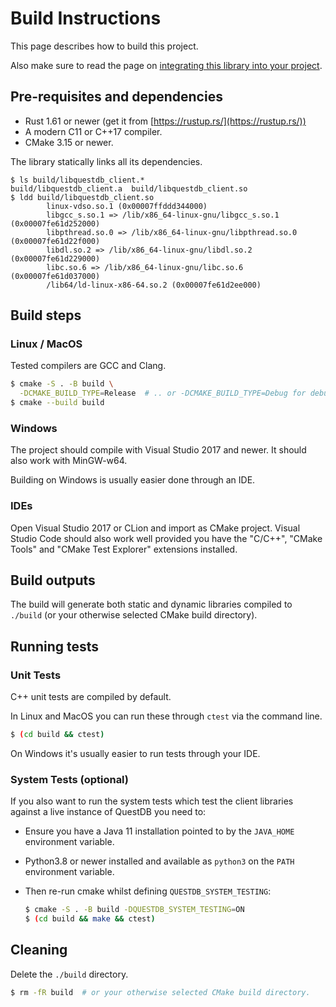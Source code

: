 # Build Instructions

This page describes how to build this project.

Also make sure to read the page on
[integrating this library into your project](DEPENDENCY.md).

## Pre-requisites and dependencies

* Rust 1.61 or newer (get it from [https://rustup.rs/](https://rustup.rs/))
* A modern C11 or C++17 compiler.
* CMake 3.15 or newer.

The library statically links all its dependencies.

```
$ ls build/libquestdb_client.*
build/libquestdb_client.a  build/libquestdb_client.so
$ ldd build/libquestdb_client.so
        linux-vdso.so.1 (0x00007ffddd344000)
        libgcc_s.so.1 => /lib/x86_64-linux-gnu/libgcc_s.so.1 (0x00007fe61d252000)
        libpthread.so.0 => /lib/x86_64-linux-gnu/libpthread.so.0 (0x00007fe61d22f000)
        libdl.so.2 => /lib/x86_64-linux-gnu/libdl.so.2 (0x00007fe61d229000)
        libc.so.6 => /lib/x86_64-linux-gnu/libc.so.6 (0x00007fe61d037000)
        /lib64/ld-linux-x86-64.so.2 (0x00007fe61d2ee000)
```

## Build steps

### Linux / MacOS

Tested compilers are GCC and Clang.

```bash
$ cmake -S . -B build \
  -DCMAKE_BUILD_TYPE=Release  # .. or -DCMAKE_BUILD_TYPE=Debug for debugging.
$ cmake --build build
```

### Windows

The project should compile with Visual Studio 2017 and newer. It should
also work with MinGW-w64.

Building on Windows is usually easier done through an IDE.

### IDEs

Open Visual Studio 2017 or CLion and import as CMake project.
Visual Studio Code should also work well provided you have the "C/C++",
"CMake Tools" and "CMake Test Explorer" extensions installed.

## Build outputs

The build will generate both static and dynamic libraries compiled to `./build`
(or your otherwise selected CMake build directory).

## Running tests

### Unit Tests
C++ unit tests are compiled by default.

In Linux and MacOS you can run these through `ctest` via the command line.

```bash
$ (cd build && ctest)
```

On Windows it's usually easier to run tests through your IDE.

### System Tests (optional)
If you also want to run the system tests which test the client
libraries against a live instance of QuestDB you need to:

* Ensure you have a Java 11 installation pointed to by the `JAVA_HOME`
  environment variable.

* Python3.8 or newer installed and available as `python3` on the `PATH`
  environment variable.

* Then re-run cmake whilst defining `QUESTDB_SYSTEM_TESTING`:
  ```bash
  $ cmake -S . -B build -DQUESTDB_SYSTEM_TESTING=ON
  $ (cd build && make && ctest)
  ```

## Cleaning

Delete the `./build` directory.

```bash
$ rm -fR build  # or your otherwise selected CMake build directory.
```
